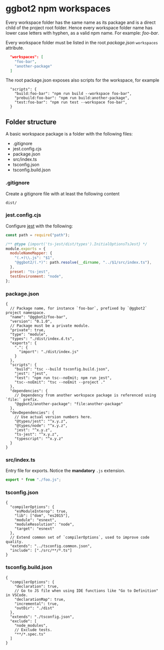 # ggbot2 npm workspaces

Every workspace folder has the same name as its package and is a direct child of the project root folder.
Hence every workspace folder name has lower case letters with hyphen, as a valid npm name. For example: _foo-bar_.

Every workspace folder must be listed in the root *package.json* `workspaces` attribute.

```json
  "workspaces": [
    "foo-bar",
    "another-package"
  ]
```

The root package.json exposes also scripts for the workspace, for example

```jsonc
  "scripts": {
    "build:foo-bar": "npm run build --workspace foo-bar",
    "prebuild:foo-bar": "npm run build:another-package",
    "test:foo-bar": "npm run test --workspace foo-bar",
  }
```

## Folder structure

A basic workspace package is a folder with the following files:

* .gitignore
* jest.config.cjs
* package.json
* src/index.ts
* tsconfig.json
* tsconfig.build.json

### .gitignore

Create a gitignore file with at least the following content

```
dist/
```

### jest.config.cjs

Configure [jest] with the following:

```js
const path = require("path");

/** @type {import('ts-jest/dist/types').InitialOptionsTsJest} */
module.exports = {
  moduleNameMapper: {
    "(.+)\\.js": "$1",
    "@ggbot2/(.*)": path.resolve(__dirname, "../$1/src/index.ts"),
  },
  preset: "ts-jest",
  testEnvironment: "node",
};
```

### package.json

```jsonc
{
  // Package name, for instance `foo-bar`, prefixed by `@ggbot2` project namespace.
  "name": "@ggbot2/foo-bar",
  "version": "0.1.0",
  // Package must be a private module.
  "private": true,
  "type": "module",
  "types": "./dist/index.d.ts",
  "exports": {
    ".": {
      "import": "./dist/index.js"
    }
  },
  "scripts": {
    "build": "tsc --build tsconfig.build.json",
    "jest": "jest",
    "test": "npm run tsc--noEmit; npm run jest",
    "tsc--noEmit": "tsc --noEmit --project ."
  },
  "dependencies": {
    // Dependency from another workspace package is referenced using `file:` prefix.
    "@ggbot2/another-package": "file:another-package"
  },
  "devDependencies": {
    // Use actual version numbers here.
    "@types/jest": "^x.y.z",
    "@types/node": "^x.y.z",
    "jest": "^x.y.z",
    "ts-jest": "^x.y.z",
    "typescript": "^x.y.z"
  }
}
```

### src/index.ts

Entry file for exports. Notice the **mandatory** `.js` extension.

```ts
export * from "./foo.js";
```

### tsconfig.json

```jsonc
{
  "compilerOptions": {
    "esModuleInterop": true,
    "lib": ["dom", "es2015"],
    "module": "esnext",
    "moduleResolution": "node",
    "target": "esnext"
  },
  // Extend common set of `compilerOptions`, used to improve code quality.
  "extends": "../tsconfig.common.json",
  "include": ["./src/**/*.ts"]
}
```

### tsconfig.build.json

```jsonc
{
  "compilerOptions": {
    "declaration": true,
    // Go to JS file when using IDE functions like "Go to Definition" in VSCode.
    "declarationMap": true,
    "incremental": true,
    "outDir": "./dist"
  },
  "extends": "./tsconfig.json",
  "exclude": [
    "node_modules", 
    // Exclude tests.
    "**/*.spec.ts"
  ]
}
```

[jest]: https://jestjs.io/ "Jest"
